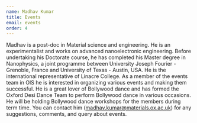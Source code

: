 ```yaml
---
name: Madhav Kumar
title: Events
email: events
order: 4
---
```


Madhav is a post-doc in Material science and engineering. He is an experimentalist and works on advanced nanoelectronic engineering. Before undertaking his Doctorate course, he has completed his Master degree in Nanophysics, a joint programme between University Joseph Fourier - Grenoble, France and University of Texas - Austin, USA. He is the international representative of Linacre College. As a member of the events team in OIS he is interested in organizing various events and making them successful. 
He is a great lover of Bollywood dance and has formed the Oxford Desi Dance Team to perform Bollywood dance in various occasions. He will be holding Bollywood dance workshops for the members during term time. 
You can contact him (madhav.kumar@materials.ox.ac.uk) for any suggestions, comments, and query about events.
